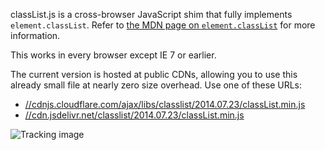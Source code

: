classList.js is a cross-browser JavaScript shim that fully implements `element.classList`. Refer to [the MDN page on `element.classList`][1] for more information.

This works in every browser except IE 7 or earlier.

The current version is hosted at public CDNs, allowing you to use this already small file at nearly zero size overhead. Use one of these URLs:

  - [//cdnjs.cloudflare.com/ajax/libs/classlist/2014.07.23/classList.min.js](//cdnjs.cloudflare.com/ajax/libs/classlist/2014.01.31/classList.min.js)
  - [//cdn.jsdelivr.net/classlist/2014.07.23/classList.min.js](//cdn.jsdelivr.net/classlist/2014.01.31/classList.min.js)

![Tracking image](https://in.getclicky.com/212712ns.gif)

  [1]: https://developer.mozilla.org/en/DOM/element.classList "MDN / DOM / element.classList"
